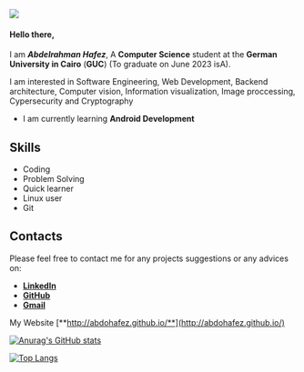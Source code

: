 ![](https://komarev.com/ghpvc/?username=abdalrahmanhafez)
#### Hello there, 
I am **_Abdelrahman Hafez_**,
A **Computer Science** student at the **German University in Cairo** (**GUC**) (To graduate on June 2023 isA).

I am interested in Software Engineering, Web Development, Backend architecture, Computer vision, Information visualization, Image proccessing, Cypersecurity and Cryptography

* I am currently learning **Android Development** 

## Skills
* Coding
* Problem Solving
* Quick learner
* Linux user
* Git

## Contacts
Please feel free to contact me for any projects suggestions or any advices on: 
* [**LinkedIn**](www.linkedin.com/in/abdalrahmanhafez/)
* [**GitHub**](https://github.com/abdalrahmanhafez)
* [**Gmail**](dahomyhafiz999@gmail.com)

My Website [**http://abdohafez.github.io/**](http://abdohafez.github.io/)

[![Anurag's GitHub stats](https://github-readme-stats.vercel.app/api?username=abdalrahmanhafez&show_icons=true&theme=vision-friendly-dark)](https://github.com/anuraghazra/github-readme-stats)

[![Top Langs](https://github-readme-stats.vercel.app/api/top-langs/?username=abdalrahmanhafez&langs_count=10&hide=css,makefile,html,rich%20text%20format,jupyter%20notebook,javascript,vhdl,verilog&theme=vision-friendly-dark)](https://github.com/anuraghazra/github-readme-stats)
